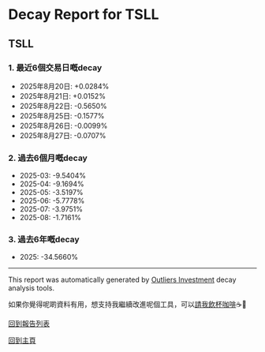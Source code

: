 # Decay Report for TSLL

## TSLL

### 1. 最近6個交易日嘅decay

- 2025年8月20日: +0.0284%
- 2025年8月21日: +0.0152%
- 2025年8月22日: -0.5650%
- 2025年8月25日: -0.1577%
- 2025年8月26日: -0.0099%
- 2025年8月27日: -0.0707%

### 2. 過去6個月嘅decay

- 2025-03: -9.5404%
- 2025-04: -9.1694%
- 2025-05: -3.5197%
- 2025-06: -5.7778%
- 2025-07: -3.9751%
- 2025-08: -1.7161%

### 3. 過去6年嘅decay

- 2025: -34.5660%

------------------------------
This report was automatically generated by [Outliers Investment](https://outliersecon.github.io/Outliers-Investment/) decay analysis tools.

如果你覺得呢啲資料有用，想支持我繼續改進呢個工具，可以[請我飲杯咖啡](https://buymeacoffee.com/outliersecon)☕🙏

[回到報告列表](https://outliersecon.github.io/Outliers-Investment/reports/reports_public)

[回到主頁](https://outliersecon.github.io/Outliers-Investment/)